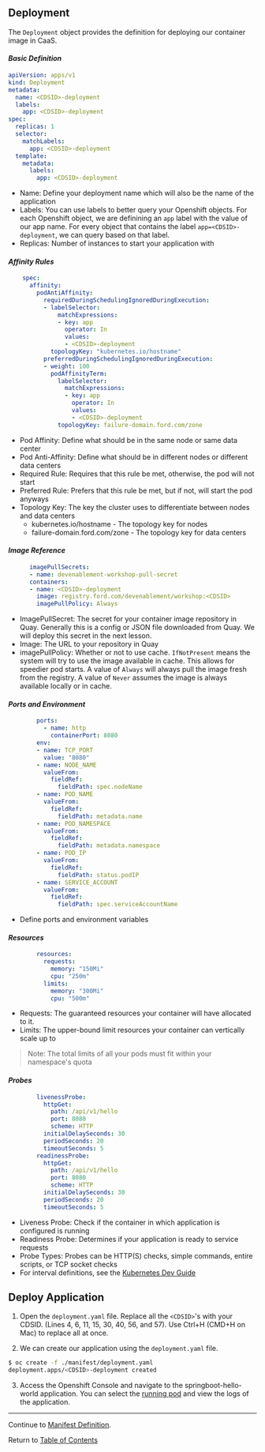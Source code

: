 ## Deployment

The `Deployment` object provides the definition for deploying our container image in CaaS.

#### *Basic Definition*

```yaml
apiVersion: apps/v1
kind: Deployment
metadata:
  name: <CDSID>-deployment
  labels:
    app: <CDSID>-deployment
spec:
  replicas: 1
  selector:
    matchLabels:
      app: <CDSID>-deployment
  template:
    metadata:
      labels:
        app: <CDSID>-deployment
```
- Name: Define your deployment name which will also be the name of the application
- Labels: You can use labels to better query your Openshift objects. For each Openshift object, we are definining an `app` label with the value of our app name. For every object that contains the label `app=<CDSID>-deployment`, we can query based on that label. 
- Replicas: Number of instances to start your application with

#### *Affinity Rules*
```yaml
    spec:
      affinity:
        podAntiAffinity:
          requiredDuringSchedulingIgnoredDuringExecution:
          - labelSelector:
              matchExpressions:
              - key: app
                operator: In
                values:
                - <CDSID>-deployment
            topologyKey: "kubernetes.io/hostname"
          preferredDuringSchedulingIgnoredDuringExecution:
          - weight: 100
            podAffinityTerm:
              labelSelector:
                matchExpressions:
                - key: app
                  operator: In
                  values:
                  - <CDSID>-deployment
              topologyKey: failure-domain.ford.com/zone
```
- Pod Affinity: Define what should be in the same node or same data center
- Pod Anti-Affinity: Define what should be in different nodes or different data centers
- Required Rule: Requires that this rule be met, otherwise, the pod will not start
- Preferred Rule: Prefers that this rule be met, but if not, will start the pod anyways 
- Topology Key: The key the cluster uses to differentiate between nodes and data centers
  - kubernetes.io/hostname - The topology key for nodes
  - failure-domain.ford.com/zone - The topology key for data centers

#### *Image Reference*
```yaml
      imagePullSecrets:
      - name: devenablement-workshop-pull-secret
      containers:
      - name: <CDSID>-deployment
        image: registry.ford.com/devenablement/workshop:<CDSID>
        imagePullPolicy: Always        
```
- ImagePullSecret: The secret for your container image repository in Quay. Generally this is a config or JSON file downloaded from Quay. We will deploy this secret in the next lesson. 
- Image: The URL to your repository in Quay
- imagePullPolicy: Whether or not to use cache. `IfNotPresent` means the system will try to use the image available in cache. This allows for speedier pod starts. A value of `Always` will always pull the image fresh from the registry. A value of `Never` assumes the image is always available locally or in cache. 

#### *Ports and Environment*
```yaml
        ports:
          - name: http
            containerPort: 8080
        env:
        - name: TCP_PORT
          value: "8080"
        - name: NODE_NAME
          valueFrom:
            fieldRef:
              fieldPath: spec.nodeName
        - name: POD_NAME
          valueFrom:
            fieldRef:
              fieldPath: metadata.name
        - name: POD_NAMESPACE
          valueFrom:
            fieldRef:
              fieldPath: metadata.namespace
        - name: POD_IP
          valueFrom:
            fieldRef:
              fieldPath: status.podIP
        - name: SERVICE_ACCOUNT
          valueFrom:
            fieldRef:
              fieldPath: spec.serviceAccountName
```
- Define ports and environment variables

#### *Resources*
```yaml
        resources:
          requests:
            memory: "150Mi"
            cpu: "250m"
          limits:
            memory: "300Mi"
            cpu: "500m"
```
- Requests: The guaranteed resources your container will have allocated to it. 
- Limits: The upper-bound limit resources your container can vertically scale up to 
> Note: The total limits of all your pods must fit within your namespace's quota

#### *Probes*
```yaml
        livenessProbe:
          httpGet:
            path: /api/v1/hello
            port: 8080
            scheme: HTTP
          initialDelaySeconds: 30
          periodSeconds: 20
          timeoutSeconds: 5
        readinessProbe:
          httpGet:
            path: /api/v1/hello
            port: 8080
            scheme: HTTP
          initialDelaySeconds: 30
          periodSeconds: 20
          timeoutSeconds: 5
```
- Liveness Probe: Check if the container in which application is configured is running
- Readiness Probe: Determines if your application is ready to service requests 
- Probe Types: Probes can be HTTP(S) checks, simple commands, entire scripts, or TCP socket checks
- For interval definitions, see the [Kubernetes Dev Guide](https://kubernetes.io/docs/tasks/configure-pod-container/configure-liveness-readiness-probes/#configure-probes)

## Deploy Application

1. Open the `deployment.yaml` file. Replace all the `<CDSID>`'s with your CDSID. (Lines 4, 6, 11, 15, 30, 40, 56, and 57). Use Ctrl+H (CMD+H on Mac) to replace all at once. 

2. We can create our application using the `deployment.yaml` file. 

```bash
$ oc create -f ./manifest/deployment.yaml
deployment.apps/<CDSID>-deployment created
```

3. Access the Openshift Console and navigate to the springboot-hello-world application. You can select the [running pod](https://api.caas.ford.com/console/project/devenablement-workshop-dev/browse/pods) and view the logs of the application. 

---  

Continue to [Manifest Definition](./11-imagestreams.md).

Return to [Table of Contents](../README.md#agenda)